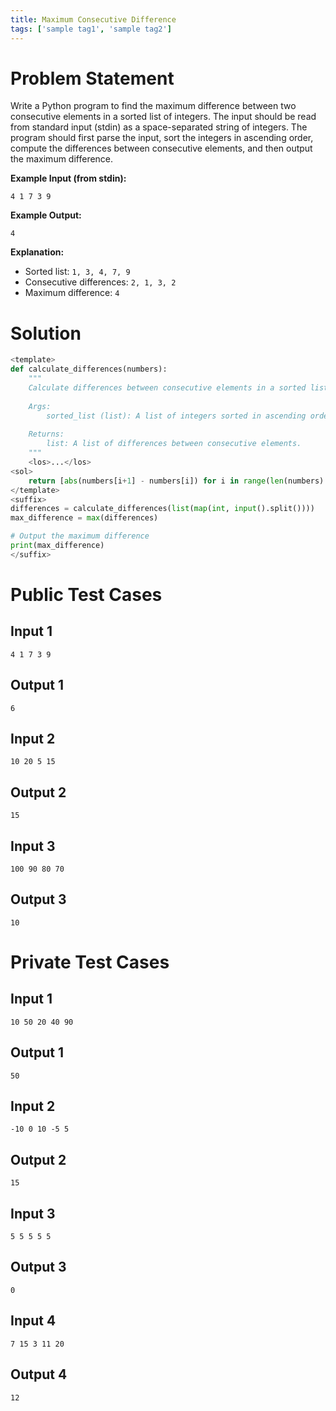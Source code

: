 ```yaml
---
title: Maximum Consecutive Difference
tags: ['sample tag1', 'sample tag2']
---
```


# Problem Statement

Write a Python program to find the maximum difference between two consecutive elements in a sorted list of integers. The input should be read from standard input (stdin) as a space-separated string of integers. The program should first parse the input, sort the integers in ascending order, compute the differences between consecutive elements, and then output the maximum difference.

**Example Input (from stdin):**  
```
4 1 7 3 9
```

**Example Output:**  
```
4
```

**Explanation:**  
- Sorted list: `1, 3, 4, 7, 9`
- Consecutive differences: `2, 1, 3, 2`
- Maximum difference: `4`
# Solution
```python test.py  -r 'python test.py'
<template>
def calculate_differences(numbers):
    """
    Calculate differences between consecutive elements in a sorted list.
    
    Args:
        sorted_list (list): A list of integers sorted in ascending order.
    
    Returns:
        list: A list of differences between consecutive elements.
    """
    <los>...</los>
<sol>
    return [abs(numbers[i+1] - numbers[i]) for i in range(len(numbers) - 1)] </sol>
</template>
<suffix>
differences = calculate_differences(list(map(int, input().split())))
max_difference = max(differences)

# Output the maximum difference
print(max_difference)
</suffix>
```

# Public Test Cases

## Input 1

```
4 1 7 3 9
```

## Output 1

```
6
```

## Input 2

```
10 20 5 15
```

## Output 2

```
15
```

## Input 3

```
100 90 80 70
```

## Output 3

```
10
```

# Private Test Cases

## Input 1

```
10 50 20 40 90
```

## Output 1

```
50
```

## Input 2

```
-10 0 10 -5 5
```

## Output 2
```
15
```

## Input 3

```
5 5 5 5 5
```

## Output 3

```
0
```

## Input 4

```
7 15 3 11 20
```

## Output 4

```
12
```
